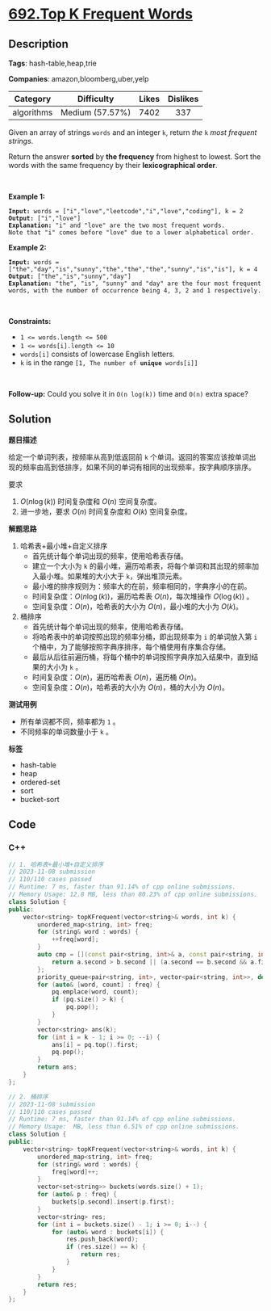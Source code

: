 # [692.Top K Frequent Words](https://leetcode.com/problems/top-k-frequent-words/description/)

## Description

**Tags**: hash-table,heap,trie

**Companies**: amazon,bloomberg,uber,yelp

|  Category  |   Difficulty    | Likes | Dislikes |
| :--------: | :-------------: | :---: | :------: |
| algorithms | Medium (57.57%) | 7402  |   337    |

<p>Given an array of strings <code>words</code> and an integer <code>k</code>, return <em>the </em><code>k</code><em> most frequent strings</em>.</p>
<p>Return the answer <strong>sorted</strong> by <strong>the frequency</strong> from highest to lowest. Sort the words with the same frequency by their <strong>lexicographical order</strong>.</p>
<p>&nbsp;</p>
<p><strong class="example">Example 1:</strong></p>
<pre><code><strong>Input:</strong> words = [&quot;i&quot;,&quot;love&quot;,&quot;leetcode&quot;,&quot;i&quot;,&quot;love&quot;,&quot;coding&quot;], k = 2
<strong>Output:</strong> [&quot;i&quot;,&quot;love&quot;]
<strong>Explanation:</strong> &quot;i&quot; and &quot;love&quot; are the two most frequent words.
Note that &quot;i&quot; comes before &quot;love&quot; due to a lower alphabetical order.</code></pre>
<p><strong class="example">Example 2:</strong></p>
<pre><code><strong>Input:</strong> words = [&quot;the&quot;,&quot;day&quot;,&quot;is&quot;,&quot;sunny&quot;,&quot;the&quot;,&quot;the&quot;,&quot;the&quot;,&quot;sunny&quot;,&quot;is&quot;,&quot;is&quot;], k = 4
<strong>Output:</strong> [&quot;the&quot;,&quot;is&quot;,&quot;sunny&quot;,&quot;day&quot;]
<strong>Explanation:</strong> &quot;the&quot;, &quot;is&quot;, &quot;sunny&quot; and &quot;day&quot; are the four most frequent words, with the number of occurrence being 4, 3, 2 and 1 respectively.</code></pre>
<p>&nbsp;</p>
<p><strong>Constraints:</strong></p>
<ul>
  <li><code>1 &lt;= words.length &lt;= 500</code></li>
  <li><code>1 &lt;= words[i].length &lt;= 10</code></li>
  <li><code>words[i]</code> consists of lowercase English letters.</li>
  <li><code>k</code> is in the range <code>[1, The number of <strong>unique</strong> words[i]]</code></li>
</ul>
<p>&nbsp;</p>
<p><strong>Follow-up:</strong> Could you solve it in <code>O(n log(k))</code> time and <code>O(n)</code> extra space?</p>

## Solution

**题目描述**

给定一个单词列表，按频率从高到低返回前 `k` 个单词。返回的答案应该按单词出现的频率由高到低排序，如果不同的单词有相同的出现频率，按字典顺序排序。

要求

1. $O(n \log(k))$ 时间复杂度和 $O(n)$ 空间复杂度。
2. 进一步地，要求 $O(n)$ 时间复杂度和 $O(k)$ 空间复杂度。

**解题思路**

1. 哈希表+最小堆+自定义排序
   - 首先统计每个单词出现的频率，使用哈希表存储。
   - 建立一个大小为 `k` 的最小堆，遍历哈希表，将每个单词和其出现的频率加入最小堆。如果堆的大小大于 `k`，弹出堆顶元素。
   - 最小堆的排序规则为：频率大的在前，频率相同的，字典序小的在前。
   - 时间复杂度：$O(n \log(k))$，遍历哈希表 $O(n)$，每次堆操作 $O(\log(k))$ 。
   - 空间复杂度：$O(n)$，哈希表的大小为 $O(n)$，最小堆的大小为 $O(k)$。
2. 桶排序
   - 首先统计每个单词出现的频率，使用哈希表存储。
   - 将哈希表中的单词按照出现的频率分桶，即出现频率为 `i` 的单词放入第 `i` 个桶中，为了能够按照字典序排序，每个桶使用有序集合存储。
   - 最后从后往前遍历桶，将每个桶中的单词按照字典序加入结果中，直到结果的大小为 `k` 。
   - 时间复杂度：$O(n)$，遍历哈希表 $O(n)$，遍历桶 $O(n)$。
   - 空间复杂度：$O(n)$，哈希表的大小为 $O(n)$，桶的大小为 $O(n)$。

**测试用例**

- 所有单词都不同，频率都为 `1` 。
- 不同频率的单词数量小于 `k` 。

**标签**

- hash-table
- heap
- ordered-set
- sort
- bucket-sort

<!-- code start -->
## Code

### C++

```cpp
// 1. 哈希表+最小堆+自定义排序
// 2023-11-08 submission
// 110/110 cases passed
// Runtime: 7 ms, faster than 91.14% of cpp online submissions.
// Memory Usage: 12.8 MB, less than 80.23% of cpp online submissions.
class Solution {
public:
    vector<string> topKFrequent(vector<string>& words, int k) {
        unordered_map<string, int> freq;
        for (string& word : words) {
            ++freq[word];
        }
        auto cmp = [](const pair<string, int>& a, const pair<string, int>& b) {
            return a.second > b.second || (a.second == b.second && a.first < b.first);
        };
        priority_queue<pair<string, int>, vector<pair<string, int>>, decltype(cmp)> pq(cmp);
        for (auto& [word, count] : freq) {
            pq.emplace(word, count);
            if (pq.size() > k) {
                pq.pop();
            }
        }
        vector<string> ans(k);
        for (int i = k - 1; i >= 0; --i) {
            ans[i] = pq.top().first;
            pq.pop();
        }
        return ans;
    }
};
```

```cpp
// 2. 桶排序
// 2023-11-08 submission
// 110/110 cases passed
// Runtime: 7 ms, faster than 91.14% of cpp online submissions.
// Memory Usage:  MB, less than 6.51% of cpp online submissions.
class Solution {
public:
    vector<string> topKFrequent(vector<string>& words, int k) {
        unordered_map<string, int> freq;
        for (string& word : words) {
            freq[word]++;
        }
        vector<set<string>> buckets(words.size() + 1);
        for (auto& p : freq) {
            buckets[p.second].insert(p.first);
        }
        vector<string> res;
        for (int i = buckets.size() - 1; i >= 0; i--) {
            for (auto& word : buckets[i]) {
                res.push_back(word);
                if (res.size() == k) {
                    return res;
                }
            }
        }
        return res;
    }
};
```

<!-- code end -->
